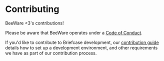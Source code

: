 # Contributing

BeeWare <3's contributions!

Please be aware that BeeWare operates under a [Code of Conduct](https://beeware.org/community/behavior/code-of-conduct/).

If you'd like to contribute to Briefcase development, our [contribution guide](https://briefcase.readthedocs.io/en/latest/how-to/contribute/index.html) details how to set up a development environment, and other requirements we have as part of our contribution process.
